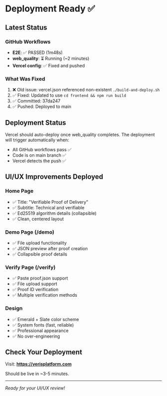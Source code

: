 # Deployment Ready ✅

## Latest Status

### GitHub Workflows

- **E2E**: ✅ PASSED (1m48s)
- **web_quality**: ⏳ Running (~2 minutes)
- **Vercel config**: ✅ Fixed and pushed

### What Was Fixed

1. ❌ Old issue: vercel.json referenced non-existent `./build-and-deploy.sh`
2. ✅ Fixed: Updated to use `cd frontend && npm run build`
3. ✅ Committed: 37da247
4. ✅ Pushed: Deployed to main

## Deployment Status

Vercel should auto-deploy once web_quality completes. The deployment will trigger automatically when:

- All GitHub workflows pass ✅
- Code is on main branch ✅
- Vercel detects the push ✅

## UI/UX Improvements Deployed

### Home Page

- ✅ Title: "Verifiable Proof of Delivery"
- ✅ Subtitle: Technical and verifiable
- ✅ Ed25519 algorithm details (collapsible)
- ✅ Clean, centered layout

### Demo Page (/demo)

- ✅ File upload functionality
- ✅ JSON preview after proof creation
- ✅ Collapsible proof details

### Verify Page (/verify)

- ✅ Paste proof.json support
- ✅ File upload support
- ✅ Proof ID verification
- ✅ Multiple verification methods

### Design

- ✅ Emerald + Slate color scheme
- ✅ System fonts (fast, reliable)
- ✅ Professional appearance
- ✅ No over-engineering

## Check Your Deployment

Visit: **https://verisplatform.com**

Should be live in ~3-5 minutes.

---

_Ready for your UI/UX review!_
